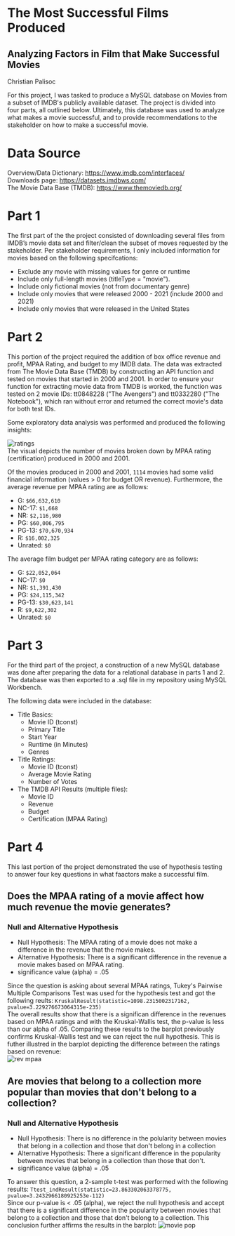 # The Most Successful Films Produced
## Analyzing Factors in Film that Make Successful Movies

Christian Palisoc
 
For this project, I was tasked to produce a MySQL database on Movies from a subset of IMDB's publicly available dataset. The project is divided into four parts, all outlined below. Ultimately, this database was used to analyze what makes a movie successful, and to provide recommendations to the stakeholder on how to make a successful movie.

# Data Source
Overview/Data Dictionary: https://www.imdb.com/interfaces/  
Downloads page: https://datasets.imdbws.com/  
The Movie Data Base (TMDB): https://www.themoviedb.org/

# Part 1
The first part of the the project consisted of downloading several files from IMDB’s movie data set and filter/clean the subset of moves requested by the stakeholder. Per stakeholder requirements, I only included information for movies based on the following specifcations:  
- Exclude any movie with missing values for genre or runtime
- Include only full-length movies (titleType = "movie").
- Include only fictional movies (not from documentary genre)
- Include only movies that were released 2000 - 2021 (include 2000 and 2021)
- Include only movies that were released in the United States

# Part 2
This portion of the project required the addition of box office revenue and profit, MPAA Rating, and budget to my IMDB data. The data was extracted from The Movie Data Base (TMDB) by constructing an API function and tested on movies that started in 2000 and 2001. In order to ensure your function for extracting movie data from TMDB is worked, the function was tested on  2 movie IDs: tt0848228 ("The Avengers") and tt0332280 ("The Notebook"), which ran without error and returned the correct movie's data for both test IDs.  

Some exploratory data analysis was performed and produced the following insights:

![ratings](https://github.com/cipalisoc/Project3/blob/main/number%20of%20movies%20by%20rating.jpg?raw=true)  
The visual depicts the number of movies broken down by MPAA rating (certification) produced in 2000 and 2001.  

Of the movies produced in 2000 and 2001, `1114` movies had some valid financial information (values > 0 for budget OR revenue). Furthermore, the average revenue per MPAA rating are as follows:  
- G:       `$66,632,610`
- NC-17:   `$1,668`
- NR:      `$2,116,980`
- PG:      `$60,006,795`
- PG-13:   `$70,670,934`
- R:       `$16,002,325`
- Unrated: `$0`

The average film budget per MPAA rating category are as follows:  
- G:       `$22,052,064`
- NC-17:   `$0`
- NR:      `$1,391,430`
- PG:      `$24,115,342`
- PG-13:   `$30,623,141`
- R:       `$9,622,302`
- Unrated: `$0`

# Part 3  
For the third part of the project, a construction of a new MySQL database was done after preparing the data for a relational database in parts 1 and 2. The database was then exported to a .sql file in my repository using MySQL Workbench.  

The following data were included in the database:
- Title Basics:
  - Movie ID (tconst)
  - Primary Title
  - Start Year
  - Runtime (in Minutes)
  - Genres
- Title Ratings:
  - Movie ID (tconst)
  - Average Movie Rating
  - Number of Votes
- The TMDB API Results (multiple files):
  - Movie ID
  - Revenue
  - Budget
  - Certification (MPAA Rating)

# Part 4
This last portion of the project demonstrated the use of hypothesis testing to answer four key questions in what faactors make a successful film.

## Does the MPAA rating of a movie affect how much revenue the movie generates?
### Null and Alternative Hypothesis
- Null Hypothesis: The MPAA rating of a movie does not make a difference in the revenue that the movie makes.
- Alternative Hypothesis: There is a significant difference in the revenue a movie makes based on MPAA rating.
- significance value (alpha) = .05

Since the question is asking about several MPAA ratings, Tukey's Pairwise Multiple Comparisons Test was used for the hypothesis test and got the following reults:
`KruskalResult(statistic=1098.2315002317162, pvalue=3.229276673064315e-235)`  
The overall results show that there is a significan difference in the revenues based on MPAA ratings and with the Kruskal-Wallis test, the p-value is less than our alpha of .05. Comparing these results to the barplot previously confirms Kruskal-Wallis test and we can reject the null hypothesis. This is futher illustred in the barplot depicting the difference between the ratings based on revenue:  
![rev mpaa](https://github.com/cipalisoc/Project3/blob/main/Rev%20by%20MPAA.jpg?raw=true)

## Are movies that belong to a collection more popular than movies that don't belong to a collection?
### Null and Alternative Hypothesis
- Null Hypothesis: There is no difference in the polularity between movies that belong in a collection and those that don't belong in a collection
- Alternative Hypothesis: There a significant difference in the popularity between movies that belong in a collection than those that don't.
- significance value (alpha) = .05

To answer this question, a 2-sample t-test was performed with the following results: `Ttest_indResult(statistic=23.863302063378775, pvalue=3.2432966180925253e-112)`  
Since our p-value is < .05 (alpha), we reject the null hypothesis and accept that there is a significant difference in the popularity between movies that belong to a collection and those that don't belong to a collection. This conclusion further affirms the results in the barplot:
![movie pop](https://github.com/cipalisoc/Project3/blob/main/movie%20pop.jpg?raw=true)






